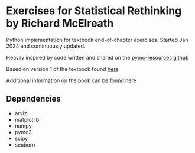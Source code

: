 # Exercises for Statistical Rethinking by Richard McElreath

Python implementation for textbook end-of-chapter exercises. Started Jan 2024 and continuously updated. 

Heavily inspired by code written and shared on the [pymc-resources github](https://github.com/pymc-devs/pymc-resources/tree/main/Rethinking)

Based on version 1 of the textbook found [here](https://civil.colorado.edu/~balajir/CVEN6833/bayes-resources/RM-StatRethink-Bayes.pdf)

Additional information on the book can be found [here](https://xcelab.net/rm/statistical-rethinking/)

## Dependencies 
- arviz
- matplotlib
- numpy 
- pymc3 
- scipy 
- seaborn 